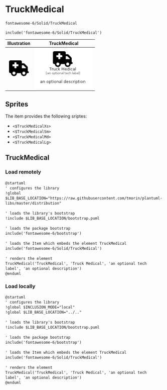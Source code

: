 # TruckMedical


```text
fontawesome-6/Solid/TruckMedical
```

```text
include('fontawesome-6/Solid/TruckMedical')
```



| Illustration | TruckMedical |
| :---: | :---: |
| ![illustration for Illustration](../../fontawesome-6/Solid/TruckMedical.png) | ![illustration for TruckMedical](../../fontawesome-6/Solid/TruckMedical.Local.png) |



## Sprites
The item provides the following sriptes:

- `<$TruckMedicalXs>`
- `<$TruckMedicalSm>`
- `<$TruckMedicalMd>`
- `<$TruckMedicalLg>`





## TruckMedical

### Load remotely
```plantuml
@startuml
' configures the library
!global $LIB_BASE_LOCATION="https://raw.githubusercontent.com/tmorin/plantuml-libs/master/distribution"

' loads the library's bootstrap
!include $LIB_BASE_LOCATION/bootstrap.puml

' loads the package bootstrap
include('fontawesome-6/bootstrap')

' loads the Item which embeds the element TruckMedical
include('fontawesome-6/Solid/TruckMedical')

' renders the element
TruckMedical('TruckMedical', 'Truck Medical', 'an optional tech label', 'an optional description')
@enduml
```

### Load locally
```plantuml
@startuml
' configures the library
!global $INCLUSION_MODE="local"
!global $LIB_BASE_LOCATION="../.."

' loads the library's bootstrap
!include $LIB_BASE_LOCATION/bootstrap.puml

' loads the package bootstrap
include('fontawesome-6/bootstrap')

' loads the Item which embeds the element TruckMedical
include('fontawesome-6/Solid/TruckMedical')

' renders the element
TruckMedical('TruckMedical', 'Truck Medical', 'an optional tech label', 'an optional description')
@enduml
```


